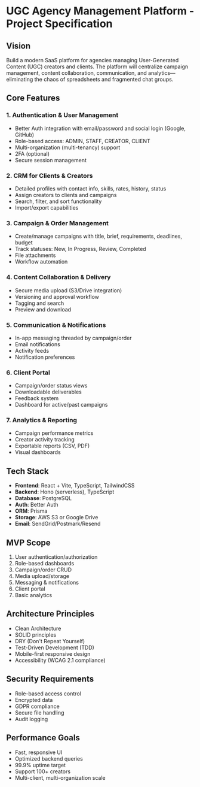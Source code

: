 # UGC Agency Management Platform - Project Specification

## Vision
Build a modern SaaS platform for agencies managing User-Generated Content (UGC) creators and clients. The platform will centralize campaign management, content collaboration, communication, and analytics—eliminating the chaos of spreadsheets and fragmented chat groups.

## Core Features

### 1. Authentication & User Management
- Better Auth integration with email/password and social login (Google, GitHub)
- Role-based access: ADMIN, STAFF, CREATOR, CLIENT
- Multi-organization (multi-tenancy) support
- 2FA (optional)
- Secure session management

### 2. CRM for Clients & Creators
- Detailed profiles with contact info, skills, rates, history, status
- Assign creators to clients and campaigns
- Search, filter, and sort functionality
- Import/export capabilities

### 3. Campaign & Order Management
- Create/manage campaigns with title, brief, requirements, deadlines, budget
- Track statuses: New, In Progress, Review, Completed
- File attachments
- Workflow automation

### 4. Content Collaboration & Delivery
- Secure media upload (S3/Drive integration)
- Versioning and approval workflow
- Tagging and search
- Preview and download

### 5. Communication & Notifications
- In-app messaging threaded by campaign/order
- Email notifications
- Activity feeds
- Notification preferences

### 6. Client Portal
- Campaign/order status views
- Downloadable deliverables
- Feedback system
- Dashboard for active/past campaigns

### 7. Analytics & Reporting
- Campaign performance metrics
- Creator activity tracking
- Exportable reports (CSV, PDF)
- Visual dashboards

## Tech Stack
- **Frontend**: React + Vite, TypeScript, TailwindCSS
- **Backend**: Hono (serverless), TypeScript
- **Database**: PostgreSQL
- **Auth**: Better Auth
- **ORM**: Prisma
- **Storage**: AWS S3 or Google Drive
- **Email**: SendGrid/Postmark/Resend

## MVP Scope
1. User authentication/authorization
2. Role-based dashboards
3. Campaign/order CRUD
4. Media upload/storage
5. Messaging & notifications
6. Client portal
7. Basic analytics

## Architecture Principles
- Clean Architecture
- SOLID principles
- DRY (Don't Repeat Yourself)
- Test-Driven Development (TDD)
- Mobile-first responsive design
- Accessibility (WCAG 2.1 compliance)

## Security Requirements
- Role-based access control
- Encrypted data
- GDPR compliance
- Secure file handling
- Audit logging

## Performance Goals
- Fast, responsive UI
- Optimized backend queries
- 99.9% uptime target
- Support 100+ creators
- Multi-client, multi-organization scale
